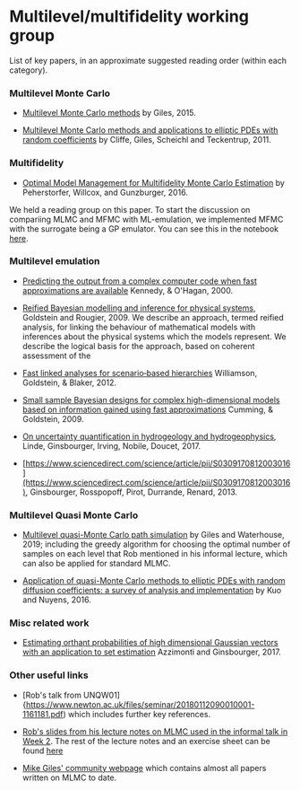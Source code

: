 # Multilevel/multifidelity working group

List of key papers, in an approximate suggested reading order (within each category).

### Multilevel Monte Carlo
- [Multilevel Monte Carlo methods](https://people.maths.ox.ac.uk/gilesm/files/acta15.pdf) by Giles, 2015.

- [Multilevel Monte Carlo methods and applications to elliptic PDEs with random coefficients](http://people.maths.ox.ac.uk/~gilesm/files/cgst.pdf) by Cliffe, Giles, Scheichl and Teckentrup, 2011.


### Multifidelity
- [Optimal Model Management for Multifidelity Monte Carlo Estimation](http://epubs.siam.org/doi/pdf/10.1137/15M1046472) by Peherstorfer, Willcox, and Gunzburger, 2016.

We held a reading group on this paper. To start the discussion on compariing MLMC and MFMC with ML-emulation, we implemented MFMC with the surrogate being a GP emulator. You can see this in the notebook [here](https://github.com/rich-d-wilkinson/Multilevel/blob/master/Multi-fidelityGPonline.ipynb).


### Multilevel emulation

- [Predicting the output from a complex computer code when fast approximations are available](https://www.jstor.org/stable/2673557?seq=1#page_scan_tab_contents)
Kennedy, & O'Hagan, 2000.

- [Reified Bayesian modelling and inference for physical systems](http://www.sciencedirect.com/science/article/pii/S0378375808003303), Goldstein and Rougier, 2009.
We describe an approach, termed reified analysis, for linking the behaviour of mathematical models with inferences about the physical systems which the models represent. We describe the logical basis for the approach, based on coherent assessment of the  


- [Fast linked analyses for scenario‐based hierarchies](http://onlinelibrary.wiley.com/doi/10.1111/j.1467-9876.2012.01042.x/abstract)
Williamson, Goldstein, & Blaker, 2012.

- [Small sample Bayesian designs for complex high-dimensional models based on information gained using fast approximations](http://www.tandfonline.com/doi/abs/10.1198/TECH.2009.08015)
Cumming, & Goldstein, 2009.


- [On uncertainty quantification in hydrogeology and hydrogeophysics](https://www.sciencedirect.com/science/article/pii/S0309170817304608), Linde, Ginsbourger, Irving, Nobile, Doucet, 2017.


- [https://www.sciencedirect.com/science/article/pii/S0309170812003016](https://www.sciencedirect.com/science/article/pii/S0309170812003016), Ginsbourger, Rosspopoff, Pirot, Durrande, Renard, 2013.



### Multilevel Quasi Monte Carlo

- [Multilevel quasi-Monte Carlo path simulation](https://people.maths.ox.ac.uk/gilesm/files/radon.pdf) by Giles and Waterhouse, 2019;  including the greedy algorithm for choosing the optimal number of samples on each level that Rob mentioned in his informal lecture, which can also be applied for standard MLMC.

- [Application of quasi-Monte Carlo methods to elliptic PDEs with random diffusion coefficients: a survey of analysis and implementation]() by Kuo and Nuyens, 2016.

### Misc related work

- [Estimating orthant probabilities of high dimensional Gaussian vectors with an application to set estimation](http://www.tandfonline.com/doi/abs/10.1080/10618600.2017.1360781) Azzimonti and Ginsbourger, 2017.



### Other useful links
- [Rob's talk from UNQW01]{https://www.newton.ac.uk/files/seminar/20180112090010001-1161181.pdf) which includes further key references.

- [Rob's slides from his lecture notes on MLMC used in the informal talk in Week 2](http://www.maths.bath.ac.uk/~masrs/tcc_uqlect2.pdf). The rest of the lecture notes and an exercise sheet can be found [here](http://www.maths.bath.ac.uk/~masrs/compuq.html)

- [Mike Giles' community webpage](https://people.maths.ox.ac.uk/gilesm/mlmc_community.html) which contains almost all papers written on MLMC to date.
